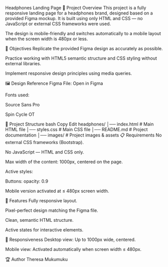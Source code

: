Headphones Landing Page
📌 Project Overview
This project is a fully responsive landing page for a headphones brand, designed based on a provided Figma mockup. It is built using only HTML and CSS — no JavaScript or external CSS frameworks were used.

The design is mobile-friendly and switches automatically to a mobile layout when the screen width is 480px or less.

🎯 Objectives
Replicate the provided Figma design as accurately as possible.

Practice working with HTML5 semantic structure and CSS styling without external libraries.

Implement responsive design principles using media queries.

🖼️ Design Reference
Figma File: Open in Figma

Fonts used:

Source Sans Pro

Spin Cycle OT 

📂 Project Structure
bash
Copy
Edit
headphones/
│── index.html      # Main HTML file
│── styles.css      # Main CSS file
│── README.md       # Project documentation
│── images/         # Project images & assets
📋 Requirements
No external CSS frameworks (Bootstrap).

No JavaScript — HTML and CSS only.

Max width of the content: 1000px, centered on the page.

Active styles:

Buttons: opacity: 0.9

Mobile version activated at ≤ 480px screen width.

🚀 Features
Fully responsive layout.

Pixel-perfect design matching the Figma file.

Clean, semantic HTML structure.

Active states for interactive elements.

📱 Responsiveness
Desktop view: Up to 1000px wide, centered.

Mobile view: Activated automatically when screen width ≤ 480px.

🏆 Author
Theresa Mukumuku